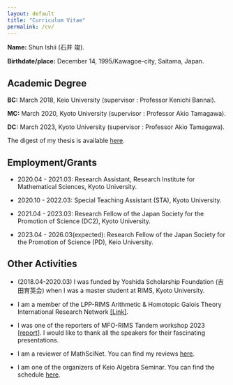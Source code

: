 ```yaml
---
layout: default
title: "Curriculum Vitae"
permalink: /cv/
---
```


**Name:** Shun Ishii (石井 竣).

**Birthdate/place:** December 14, 1995/Kawagoe-city, Saitama, Japan.

## Academic Degree

**BC:** March 2018, Keio University (supervisor : Professor Kenichi Bannai).

**MC:** March 2020, Kyoto University (supervisor : Professor Akio Tamagawa).

**DC:** March 2023, Kyoto University (supervisor : Professor Akio Tamagawa).

The digest of my thesis is available [here](https://repository.kulib.kyoto-u.ac.jp/dspace/handle/2433/283508).

## Employment/Grants

- 2020.04 - 2021.03: Research Assistant, Research Institute for Mathematical Sciences, Kyoto University.

- 2020.10 - 2022.03: Special Teaching Assistant (STA), Kyoto University.

- 2021.04 - 2023.03: Research Fellow of the Japan Society for the Promotion of Science (DC2), Kyoto University.

- 2023.04 - 2026.03(expected): Research Fellow of the Japan Society for the Promotion of Science (PD), Keio University.

## Other Activities

- (2018.04-2020.03) I was funded by Yoshida Scholarship Foundation (吉田育英会) when I was a master student at RIMS, Kyoto University.

- I am a member of the LPP-RIMS Arithmetic & Homotopic Galois Theory International Research Network [[Link]](https://ahgt.math.cnrs.fr).

- I was one of the reporters of MFO-RIMS Tandem workshop 2023 [[report]](https://publications.mfo.de/handle/mfo/4128). I would like to thank all the speakers for their fascinating presentations.

- I am a reviewer of MathSciNet. You can find my reviews [here](https://mathscinet.ams.org/mathscinet/author?authorId=1498106).

- I am one of the organizers of Keio Algebra Seminar. You can find the schedule [here](https://www.math.keio.ac.jp/information/seminar/).
